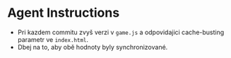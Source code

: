 # Agent Instructions

- Pri kazdem commitu zvyš verzi v `game.js` a odpovidajici cache-busting parametr ve `index.html`.
- Dbej na to, aby obě hodnoty byly synchronizované.
